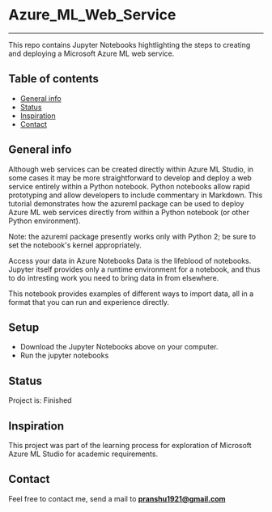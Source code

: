 # Azure_ML_Web_Service
---------------------------------------------------
This repo contains Jupyter Notebooks hightlighting the steps to creating and deploying a Microsoft Azure ML web service.

## Table of contents
* [General info](#general-info)
* [Status](#status)
* [Inspiration](#inspiration)
* [Contact](#contact)

## General info

Although web services can be created directly within Azure ML Studio, in some cases it may be more straightforward to develop and deploy a web service entirely within a Python notebook. Python notebooks allow rapid prototyping and allow developers to include commentary in Markdown. This tutorial demonstrates how the azureml package can be used to deploy Azure ML web services directly from within a Python notebook (or other Python environment).

Note: the azureml package presently works only with Python 2; be sure to set the notebook's kernel appropriately.

Access your data in Azure Notebooks
Data is the lifeblood of notebooks. Jupyter itself provides only a runtime environment for a notebook, and thus to do intresting work you need to bring data in from elsewhere.

This notebook provides examples of different ways to import data, all in a format that you can run and experience directly.

## Setup

* Download the Jupyter Notebooks above on your computer.
* Run the jupyter notebooks

## Status
Project is: Finished

## Inspiration
This project was part of the learning process for exploration of Microsoft Azure ML Studio for academic requirements.

## Contact
Feel free to contact me, send a mail to **pranshu1921@gmail.com**
